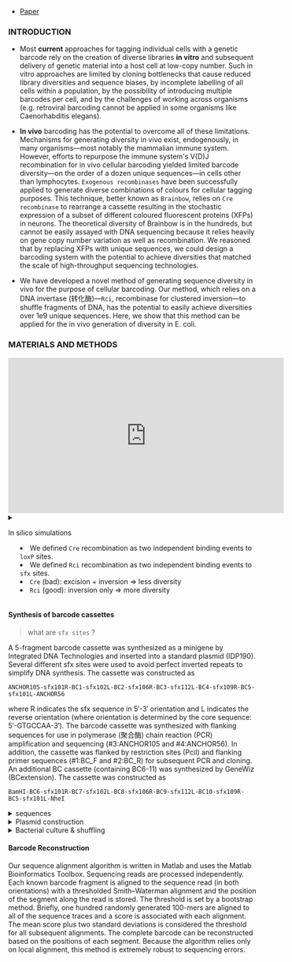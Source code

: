 
- [Paper](https://www.ncbi.nlm.nih.gov/pmc/articles/PMC4176322/)

### INTRODUCTION

- Most **current** approaches for tagging individual cells with a genetic barcode rely on the creation of diverse libraries **in vitro** and subsequent delivery of genetic material into a host cell at low-copy number. Such in vitro approaches are limited by cloning bottlenecks that cause reduced library diversities and sequence biases, by incomplete labelling of all cells within a population, by the possibility of introducing multiple barcodes per cell, and by the challenges of working across organisms (e.g. retroviral barcoding cannot be applied in some organisms like Caenorhabditis elegans).

- **In vivo** barcoding has the potential to overcome all of these limitations. Mechanisms for generating diversity in vivo exist, endogenously, in many organisms—most notably the mammalian immune system. However, efforts to repurpose the immune system's V(D)J recombination for in vivo cellular barcoding yielded limited barcode diversity—on the order of a dozen unique sequences—in cells other than lymphocytes. `Exogenous recombinases` have been successfully applied to generate diverse combinations of colours for cellular tagging purposes. This technique, better known as `Brainbow`, relies on `Cre recombinase` to rearrange a cassette resulting in the stochastic expression of a subset of different coloured fluorescent proteins (XFPs) in neurons. The theoretical diversity of Brainbow is in the hundreds, but cannot be easily assayed with DNA sequencing because it relies heavily on gene copy number variation as well as recombination. We reasoned that by replacing XFPs with unique sequences, we could design a barcoding system with the potential to achieve diversities that matched the scale of high-throughput sequencing technologies.

- We have developed a novel method of generating sequence diversity in vivo for the purpose of cellular barcoding. Our method, which relies on a DNA invertase (转化酶)—`Rci`, recombinase for clustered inversion—to shuffle fragments of DNA, has the potential to easily achieve diversities over 1e9 unique sequences. Here, we show that this method can be applied for the in vivo generation of diversity in E. coli.

### MATERIALS AND METHODS

<div class="ctr"><iframe width="560" height="315" src="https://www.youtube.com/embed/zOStRhccn6M" title="YouTube video player" frameborder="0" allow="accelerometer; autoplay; clipboard-write; encrypted-media; gyroscope; picture-in-picture" allowfullscreen></iframe></div>

<details><summary>

In silico simulations

- We defined `Cre` recombination as two independent binding events to `loxP` sites.
- We defined `Rci` recombination as two independent binding events to `sfx` sites.
- `Cre` (bad): excision + inversion => less diversity
- `Rci` (good): inversion only => more diversity

</summary>

- We performed in silico simulations to determine the behaviour of different cassette architectures. 
    - For `Cre`-based cassettes, ncell cassettes (ncell = 10 000) of nfrag fragments (nfrag = 100) were operated on independently. Each fragment was flanked on its 5′ end with a loxP site in sense orientation (5′-GCATACAT-3′) and on it's 3′ end with a loxP site in the antisense orientation. Concatenation of fragments resulted in cassettes in which adjacent fragments (excluding ends) were separated by two loxP sites in opposing orientation. 
        - We defined Cre recombination as two independent binding events to loxP sites. Binding of Cre to a pair of loxP sites always resulted in recombination, where the result (inversion or excision) was defined by the relative orientation of the sites defined in a look up table (updated after each event). 
        - Completion is defined to be the point at which Cre can no longer mediate an excision event. The number of recombination events required to reach completion was tracked for each cassette. 
    - For `Rci`-based cassettes, ncell cassettes (ncell = 10 000) of nfrag fragments (nfrag = 10) were operated on independently. Here, we considered two architectures. 
        - For the first architecture, each fragment of the cassette was flanked on its 5′ end with an sfx site in sense orientation and on its 3′ end with an sfx site in the antisense orientation. Concatenation of fragments resulted in cassettes in which adjacent fragments (excluding ends) were separated by two sfx sites in opposing orientation. For the purpose of simulations, we consider each pair of sfx sites between fragments to be equivalent to a single bidirectional sfx site. 
            - We defined Rci recombination as two independent binding events to sfx sites. In this case, binding of Rci to a pair of sfx sites always resulted in recombination (inversion). Simulations were allowed to proceed for m recombination events per cassette. 
        - For the second Rci architecture, the 5′ end of the cassette begins with a single sfx site in sense orientation, followed by a single sequence fragment. The cassette is extended by addition of an sfx site and a sequence fragment, with the orientation of sfx sites alternating throughout the cassette. The cassette is terminated at its 3′ end by an sfx site in antisense orientation. 
            - We defined Rci recombination as two independent binding events to sfx sites. Binding of Rci to a pair of sfx sites only resulted in recombination if the sfx sites were in opposite orientations (inversion only). Simulations were allowed to proceed for m recombination events per cassette. 
- The code for running all simulations is provided in Supplementary Materials.

</details>

#### Synthesis of barcode cassettes

> what are `sfx sites` ?

A 5-fragment barcode cassette was synthesized as a minigene by Integrated DNA Technologies and inserted into a standard plasmid (IDP190). Several different sfx sites were used to avoid perfect inverted repeats to simplify DNA synthesis. The cassette was constructed as 

`ANCHOR105-sfx101R-BC1-sfx102L-BC2-sfx106R-BC3-sfx112L-BC4-sfx109R-BC5-sfx101L-ANCHOR56` 

where R indicates the sfx sequence in 5′-3′ orientation and L indicates the reverse orientation (where orientation is determined by the core sequence: 5′-GTGCCAA-3′). The barcode cassette was synthesized with flanking sequences for use in polymerase (聚合酶) chain reaction (PCR) amplification and sequencing (#3:ANCHOR105 and #4:ANCHOR56). In addition, the cassette was flanked by restriction sites (PciI) and flanking primer sequences (#1:BC_F and #2:BC_R) for subsequent PCR and cloning. An additional BC cassette (containing BC6-11) was synthesized by GeneWiz (BCextension). The cassette was constructed as 

`BamHI-BC6-sfx101R-BC7-sfx102L-BC8-sfx106R-BC9-sfx112L-BC10-sfx109R-BC5-sfx101L-NheI`

<details><summary>sequences</summary>

- Primer Table

| name       | sequence                      |
| -          | -                             |
| BC_F (5BC) | gctttacctcgcactgcccagagtg     |
| BC_R (5BC) | agactcatgcatcgtgccactgtgttcg  |
| ANCHOR56   | ttgcgaacctcatcactcgttgc       |
| ANCHOR105  | tgaggcaaggaagatgctgtcc        |
| NdeI-Rci_F | tctacatatgccgtctccacgcatccgt  |
| NotI-Rci_R | actggcggccgcttacagcggtgtgctgc |
| s-pKat_promoter   | acctagatctcattattgcaattaataaacaactaacggacaattctacctaacaaggaggtaccatatgacct               |
| as-pKat_promoter | aggtcatatggtacctccttgttaggtagaattgtccgttagttgtttattaattgcaataatgagatctaggt               |
| BamHI-BC5_F | tctaggatccggcaatactttcgtgccaatccgg |
| NheI-BC5_R  | actggctagcgcaacgagtgatgaggttcgcaa  |

- sfx sites used

| name   | sequence                        |
| -      | -                               |
| sfx101 | ggcaatactttcgtgccaatccggtacgtgg |
| sfx102 | ctgctggcctacgtgccaatccggtacgtgg |
| sfx106 | gcacgtaggccagtgccaatccggtacctgg |
| sfx109 | ttctctgcaagcgtgccaatccggtacgtgg |
| sfx112 | gccaagcttgttgtgccaatccggtacgtgg |

- BC sequences

| name   | sequence                        |
| -      | -                               |
| BC1 |	ccaattggtagtttgtccagaactcagattttaacagcagaggacgcatgctctaccttcatgatccactgacgtccctgaggctgcaatacatgcaacg |
| BC2 |	aggcagtctccgcggtaagtcctagtgcaatggcgcttttttaccctcgtcctcgagaagaggggacgccagtgcagatatctttaatgtggtaattggg |
| BC3 |	aggactcttggccctccgcccttaggcagtgcatactcttccataaacgggctgttagttatggcgtccgaggattcaaaaaggtgagcgaactcggccg |
| BC4 |	atccggagagacgggcttcaaagctgcctgacgacggttgcgcgtccgtatcaaaatcctcctaataagcccccgtcactgttggttgaagagcccagga |
| BC5 | 	cgggttggccagatgtgcgattatatcgcttaatggctcttgggccgcggtgcgttaccttgcaggaattgaggccgtccgttaatttcccttgcataca |
| BC6 |	ggatccgtcaaatgtgattgatgccctcgatccccgtggagatgagatgcctggctggtcggggtgcaaaccgatcaataacaatcgtcactttcgaggt |
| BC7 |	ccccgcactgatgcctaaacctcgcaggtctttaggatattgacgcttgacgatgtcccacgattaaaccggtgtgcaaccttggatgctgattaatcgc |
| BC8 |	gcgagatgaatggacgggtctggttcgaacgatgtattaattgatgcaggagccccgcacacctaaatatcgatccgggtatgtttaatggtgcgatggc |
| BC9 |	ggctgccctctcctacttacgggtatcggctcccagccccacgtcgcgctctgttctcaaccaactaggatctgatgcacgagattaacgttgacgttgt |
| BC10 |	tacaccggcccgagcgtcgtcctttctatagatggcttccagcgactcaccaggagtgttctggttgggaactacttcgaacgctatgagccttccctat |
| BC11 |	tgctgaaacagttaatactgggacttattcttgggactgatagggttatgacgcttcttatgttctc |

- Plasmid table

| name   | cassette               |
| -      | -                      |
| IDP190 | 5BC Cassette           |
| IDP205 | T7→Rci; 5BC Cassette   |
| DIG35  | pKAT→Rci; 5BC Cassette |
| BCext  | BC6-BC11 extension     |
| DIG70  | T7→Rci; 11BC Cassette  |
| DIG71  | T7→Rci; 11BC Cassette  |

</details>

<details><summary>Plasmid construction</summary>

- The 5-fragment barcode cassette (from plasmid #IDP190) was amplified using primers (引物) #1:BC_F and #2:BC_R, digested with PciI, and cloned into pet22b. A strain of E. coli harbouring the pEK204 plasmid, which encodes Rci recombinase (NCBI Reference Sequence: NC_013120.1), was ordered from NCTC (NCTC 13452: J53-derived E. coli. GenBank accession number EU935740). The open reading frame of Rci was obtained by PCR of the pEK204 plasmid with primers #7:NdeI-Rci_F and #8:NotI-Rci_R, which add restriction sites NdeI and NotI, respectively. Rci was cloned into plasmid pet22b using restriction sites NdeI and NotI (thus removing the periplasmic localization signal of pet22b) to create Plasmid #IDP205:(T7→Rci; 5BC). 

- The constitutively active promoter, pKat (Registry of Standard Biological Parts: BBa_I14034, http://parts.igem.org/Part:BBa_I14034), and a ribosomal binding site (RBS): AGGAGG, flanked by restriction sites BglII and NdeI were synthesized as complementary oligos #9:s-pKat_promoter and #10:as-pKat_promoter, annealed, digested and subsequently cloned into #IDP205 to make plasmid #DIG35:(pKat→Rci, 5BC). 

- To extend the BC cassette we amplified #IDP205 using primers #11:BamHI-BC5_F and #12: NheI-BC5_R and cut with BamHI and NheI. The insert, BC6-BC11, was digested from BCextension with BamHI and NheI. The backbone and insert were ligated to make plasmid #DIG70:(T7→Rci, 5BC). 

- The constitutively active promoter, pKat, and an RBS flanked by restriction sites BglII and NdeI were synthesized as complementary oligos #9:s-pKat_promoter and #10:as-pKat_promoter, annealed, digested and subsequently cloned into #DIG70 to make plasmid #DIG71:(pKat→Rci, 11BC).

All cloning was performed using Top10 chemically competent cells (Invitrogen) with growth at 37°C.

</details>

<details><summary>Bacterial culture & shuffling</summary>

- For initial tests with T7 induced expression of Rci, plasmids IDP205 or DIG35 were transformed into E coli strain BL21(DE3) (NEB) and grown in 5 ml of normal or OvernightExpress (Millipore) supplemented media overnight. 
    - Plasmid DNA was isolated and the Rci coding sequence was removed (to prevent further shuffling) by double digestion (NdeI–NotI), blunting (Mung Bean) and re-ligation (Roche Rapid Ligation kit). 
    - The transformed ligation was plated for clonal analysis. Clonal analysis involved the selection of single colonies, growth in LB for 16 h, plasmid isolation and Sanger sequencing with ANCHOR105 used as a primer. 

- For tests of the pKat driven expression, plasmids IDP205 or DIG35 were transformed into E. coli strain Top10 cells (Invitrogen) and grown in 5 ml of LB overnight. 
    - Plasmid DNA was isolated and the Rci coding sequence was removed (to prevent further shuffling) by double digestion (NdeI–NotI), blunting (Mung Bean) and re-ligation (Roche Rapid Ligation kit). 
    - The transformed ligation was plated for clonal analysis. Clonal analysis involved the selection of single colonies, growth in LB for 16 h, plasmid isolation and Sanger sequencing with ANCHOR105 used as a primer. 

- For high-throughput sequencing by PacBio, plasmids IDP205, DIG35 and DIG71 were transformed into Top10 cells (Invitrogen) and grown overnight in 50 ml of LB. 
    - Plasmid DNA was isolated and digested with PciI to release the barcode cassette. The barcode cassette was prepared for PacBio sequencing using the PacBio SMRTbell Template Prep Kit according to the manufacturer's instructions and cassettes from each original plasmid were sequenced on a single Single Molecule Real Time (SMRT) sequencing cell. PacBio sequences were collapsed into circular consensus reads using the PacBio command line tools.

</details>

#### Barcode Reconstruction

Our sequence alignment algorithm is written in Matlab and uses the Matlab Bioinformatics Toolbox. Sequencing reads are processed independently. Each known barcode fragment is aligned to the sequence read (in both orientations) with a thresholded Smith–Waterman alignment and the position of the segment along the read is stored. The threshold is set by a bootstrap method. Briefly, one hundred randomly generated 100-mers are aligned to all of the sequence traces and a score is associated with each alignment. The mean score plus two standard deviations is considered the threshold for all subsequent alignments. The complete barcode can be reconstructed based on the positions of each segment. Because the algorithm relies only on local alignment, this method is extremely robust to sequencing errors.

